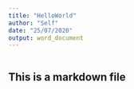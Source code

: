 ```yaml
---
title: "HelloWorld"
author: "Self"
date: "25/07/2020"
output: word_document
---
```


```
```

## This is a markdown file
